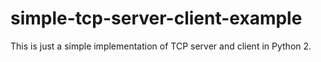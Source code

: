 # simple-tcp-server-client-example

This is just a simple implementation of TCP server and client in Python 2.

